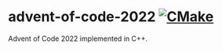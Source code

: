 # advent-of-code-2022 [![CMake](https://github.com/KaushikSamba/advent-of-code-2022/actions/workflows/cmake.yml/badge.svg)](https://github.com/KaushikSamba/advent-of-code-2022/actions/workflows/cmake.yml)

Advent of Code 2022 implemented in C++. 
